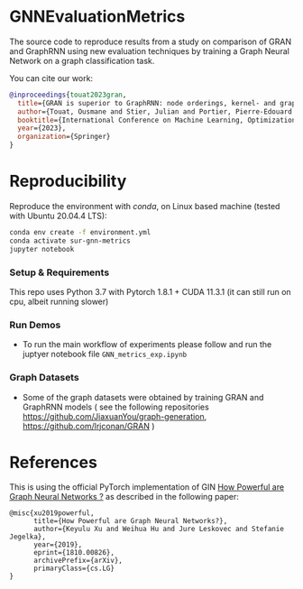 # GNNEvaluationMetrics
The source code to reproduce results from a study on comparison of GRAN and GraphRNN using new evaluation techniques by training a Graph Neural Network on a graph classification task. 

You can cite our work:
```bibtex
@inproceedings{touat2023gran,
  title={GRAN is superior to GraphRNN: node orderings, kernel- and graph embeddings-based metrics for graph generators},
  author={Touat, Ousmane and Stier, Julian and Portier, Pierre-Edouard and Granitzer, Michael},
  booktitle={International Conference on Machine Learning, Optimization, and Data Science},
  year={2023},
  organization={Springer}
}
```


# Reproducibility
Reproduce the environment with *conda*, on Linux based machine (tested with Ubuntu 20.04.4 LTS):
```bash
conda env create -f environment.yml
conda activate sur-gnn-metrics
jupyter notebook
```

### Setup & Requirements

This repo uses Python 3.7 with Pytorch 1.8.1 + CUDA 11.3.1 (it can still run on cpu, albeit running slower)

### Run Demos

* To run the main workflow of experiments please follow and run the juptyer notebook file ```GNN_metrics_exp.ipynb```

### Graph Datasets

* Some of the graph datasets were obtained by training GRAN and GraphRNN models ( see the following repositories https://github.com/JiaxuanYou/graph-generation, https://github.com/lrjconan/GRAN )

# References
This is using the official PyTorch implementation of GIN [How Powerful are Graph Neural Networks ?](https://github.com/weihua916/powerful-gnns) as described in the following paper:

```
@misc{xu2019powerful,
      title={How Powerful are Graph Neural Networks?}, 
      author={Keyulu Xu and Weihua Hu and Jure Leskovec and Stefanie Jegelka},
      year={2019},
      eprint={1810.00826},
      archivePrefix={arXiv},
      primaryClass={cs.LG}
}
```
